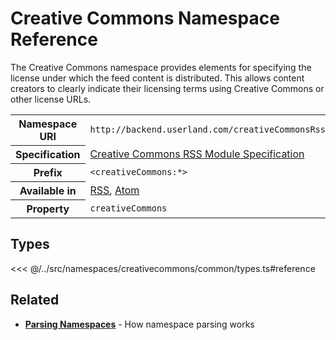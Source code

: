 # Creative Commons Namespace Reference

The Creative Commons namespace provides elements for specifying the license under which the feed content is distributed. This allows content creators to clearly indicate their licensing terms using Creative Commons or other license URLs.

<table>
  <tbody>
    <tr>
      <th>Namespace URI</th>
      <td><code>http://backend.userland.com/creativeCommonsRssModule</code></td>
    </tr>
    <tr>
      <th>Specification</th>
      <td><a href="http://cyber.law.harvard.edu/rss/creativeCommonsRssModule.html" target="_blank">Creative Commons RSS Module Specification</a></td>
    </tr>
    <tr>
      <th>Prefix</th>
      <td><code>&lt;creativeCommons:*&gt;</code></td>
    </tr>
    <tr>
      <th>Available in</th>
      <td><a href="/reference/feeds/rss">RSS</a>, <a href="/reference/feeds/atom">Atom</a></td>
    </tr>
    <tr>
      <th>Property</th>
      <td><code>creativeCommons</code></td>
    </tr>
  </tbody>
</table>

## Types

<<< @/../src/namespaces/creativecommons/common/types.ts#reference

## Related

- **[Parsing Namespaces](/parsing/namespaces)** - How namespace parsing works
